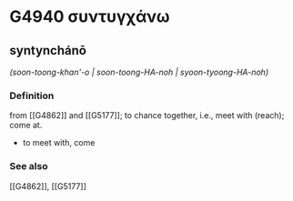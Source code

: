 # G4940 συντυγχάνω

## syntynchánō

_(soon-toong-khan'-o | soon-toong-HA-noh | syoon-tyoong-HA-noh)_

### Definition

from [[G4862]] and [[G5177]]; to chance together, i.e., meet with (reach); come at.

- to meet with, come

### See also

[[G4862]], [[G5177]]

